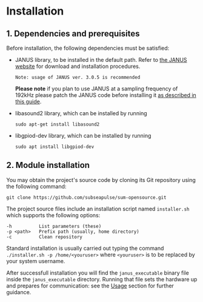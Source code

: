 Installation
=============================
## 1. Dependencies and prerequisites
Before installation, the following dependencies must be satisfied:

* JANUS library, to be installed in the default path. Refer to [the JANUS website](https://www.januswiki.com/) for download and installation procedures.

	`Note: usage of JANUS ver. 3.0.5 is recommended`
	
	**Please note** if you plan to use JANUS at a sampling frequency of 192kHz please patch the JANUS code before installing it [as described in this guide](https://github.com/subseapulse/sum-opensource-doc/raw/refs/heads/master/janus-hf-patch.pdf).

* libasound2 library, which can be installed by running

	`sudo apt-get install libasound2`

* libgpiod-dev library, which can be installed by running

	`sudo apt install libgpiod-dev`



## 2. Module installation

You may obtain the project's source code by cloning its Git repository using the following command:

	git clone https://github.com/subseapulse/sum-opensource.git

The project source files include an installation script named `installer.sh` which supports the following options:

	-h			List parameters (these)
	-p <path>	Prefix path (usually, home directory)
	-c			Clean repository

Standard installation is usually carried out typing the command
`./installer.sh -p /home/<youruser>`
where `<youruser>` is to be replaced by your system username.

After successfull installation you will find the `janus_executable` binary file inside the `janus_executable` directory. Running that file sets the hardware up and prepares for communication: see the [Usage](usage.md) section for further guidance.
